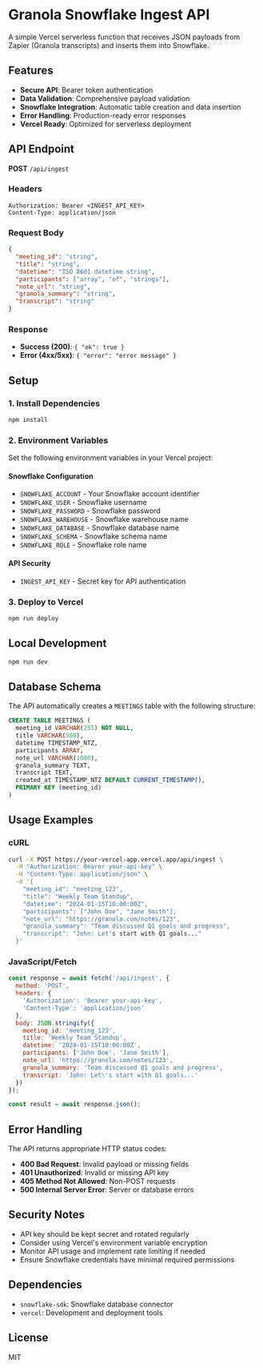 # Granola Snowflake Ingest API

A simple Vercel serverless function that receives JSON payloads from Zapier (Granola transcripts) and inserts them into Snowflake.

## Features

- **Secure API**: Bearer token authentication
- **Data Validation**: Comprehensive payload validation
- **Snowflake Integration**: Automatic table creation and data insertion
- **Error Handling**: Production-ready error responses
- **Vercel Ready**: Optimized for serverless deployment

## API Endpoint

**POST** `/api/ingest`

### Headers
```
Authorization: Bearer <INGEST_API_KEY>
Content-Type: application/json
```

### Request Body
```json
{
  "meeting_id": "string",
  "title": "string", 
  "datetime": "ISO 8601 datetime string",
  "participants": ["array", "of", "strings"],
  "note_url": "string",
  "granola_summary": "string",
  "transcript": "string"
}
```

### Response
- **Success (200)**: `{ "ok": true }`
- **Error (4xx/5xx)**: `{ "error": "error message" }`

## Setup

### 1. Install Dependencies
```bash
npm install
```

### 2. Environment Variables
Set the following environment variables in your Vercel project:

#### Snowflake Configuration
- `SNOWFLAKE_ACCOUNT` - Your Snowflake account identifier
- `SNOWFLAKE_USER` - Snowflake username
- `SNOWFLAKE_PASSWORD` - Snowflake password
- `SNOWFLAKE_WAREHOUSE` - Snowflake warehouse name
- `SNOWFLAKE_DATABASE` - Snowflake database name
- `SNOWFLAKE_SCHEMA` - Snowflake schema name
- `SNOWFLAKE_ROLE` - Snowflake role name

#### API Security
- `INGEST_API_KEY` - Secret key for API authentication

### 3. Deploy to Vercel
```bash
npm run deploy
```

## Local Development

```bash
npm run dev
```

## Database Schema

The API automatically creates a `MEETINGS` table with the following structure:

```sql
CREATE TABLE MEETINGS (
  meeting_id VARCHAR(255) NOT NULL,
  title VARCHAR(500),
  datetime TIMESTAMP_NTZ,
  participants ARRAY,
  note_url VARCHAR(1000),
  granola_summary TEXT,
  transcript TEXT,
  created_at TIMESTAMP_NTZ DEFAULT CURRENT_TIMESTAMP(),
  PRIMARY KEY (meeting_id)
)
```

## Usage Examples

### cURL
```bash
curl -X POST https://your-vercel-app.vercel.app/api/ingest \
  -H "Authorization: Bearer your-api-key" \
  -H "Content-Type: application/json" \
  -d '{
    "meeting_id": "meeting_123",
    "title": "Weekly Team Standup",
    "datetime": "2024-01-15T10:00:00Z",
    "participants": ["John Doe", "Jane Smith"],
    "note_url": "https://granola.com/notes/123",
    "granola_summary": "Team discussed Q1 goals and progress",
    "transcript": "John: Let's start with Q1 goals..."
  }'
```

### JavaScript/Fetch
```javascript
const response = await fetch('/api/ingest', {
  method: 'POST',
  headers: {
    'Authorization': 'Bearer your-api-key',
    'Content-Type': 'application/json'
  },
  body: JSON.stringify({
    meeting_id: 'meeting_123',
    title: 'Weekly Team Standup',
    datetime: '2024-01-15T10:00:00Z',
    participants: ['John Doe', 'Jane Smith'],
    note_url: 'https://granola.com/notes/123',
    granola_summary: 'Team discussed Q1 goals and progress',
    transcript: 'John: Let\'s start with Q1 goals...'
  })
});

const result = await response.json();
```

## Error Handling

The API returns appropriate HTTP status codes:

- **400 Bad Request**: Invalid payload or missing fields
- **401 Unauthorized**: Invalid or missing API key
- **405 Method Not Allowed**: Non-POST requests
- **500 Internal Server Error**: Server or database errors

## Security Notes

- API key should be kept secret and rotated regularly
- Consider using Vercel's environment variable encryption
- Monitor API usage and implement rate limiting if needed
- Ensure Snowflake credentials have minimal required permissions

## Dependencies

- `snowflake-sdk`: Snowflake database connector
- `vercel`: Development and deployment tools

## License

MIT
 
